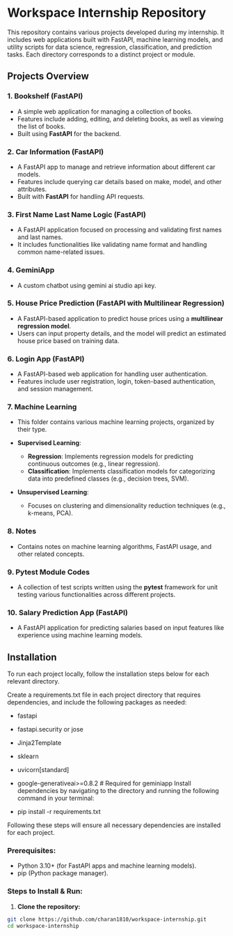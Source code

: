 # Workspace Internship Repository

This repository contains various projects developed during my internship. It includes web applications built with FastAPI, machine learning models, and utility scripts for data science, regression, classification, and prediction tasks. Each directory corresponds to a distinct project or module.



## Projects Overview

### 1. **Bookshelf (FastAPI)**
- A simple web application for managing a collection of books.
- Features include adding, editing, and deleting books, as well as viewing the list of books.
- Built using **FastAPI** for the backend.

### 2. **Car Information (FastAPI)**
- A FastAPI app to manage and retrieve information about different car models.
- Features include querying car details based on make, model, and other attributes.
- Built with **FastAPI** for handling API requests.

### 3. **First Name Last Name Logic (FastAPI)**
- A FastAPI application focused on processing and validating first names and last names.
- It includes functionalities like validating name format and handling common name-related issues.

### 4. **GeminiApp**
- A custom chatbot using gemini ai studio api key.

### 5. **House Price Prediction (FastAPI with Multilinear Regression)**
- A FastAPI-based application to predict house prices using a **multilinear regression model**.
- Users can input property details, and the model will predict an estimated house price based on training data.

### 6. **Login App (FastAPI)**
- A FastAPI-based web application for handling user authentication.
- Features include user registration, login, token-based authentication, and session management.

### 7. **Machine Learning**
- This folder contains various machine learning projects, organized by their type.

- **Supervised Learning**:
  - **Regression**: Implements regression models for predicting continuous outcomes (e.g., linear regression).
  - **Classification**: Implements classification models for categorizing data into predefined classes (e.g., decision trees, SVM).

- **Unsupervised Learning**:
  - Focuses on clustering and dimensionality reduction techniques (e.g., k-means, PCA).

### 8. **Notes**
- Contains notes on machine learning algorithms, FastAPI usage, and other related concepts.

### 9. **Pytest Module Codes**
- A collection of test scripts written using the **pytest** framework for unit testing various functionalities across different projects.

### 10. **Salary Prediction App (FastAPI)**
- A FastAPI application for predicting salaries based on input features like experience using machine learning models.

## Installation

To run each project locally, follow the installation steps below for each relevant directory.

Create a requirements.txt file in each project directory that requires dependencies, and include the following packages as needed:
- fastapi
- fastapi.security or jose
- Jinja2Template
- sklearn
- uvicorn[standard]
- google-generativeai>=0.8.2  # Required for geminiapp
Install dependencies by navigating to the directory and running the following command in your terminal:

- pip install -r requirements.txt

Following these steps will ensure all necessary dependencies are installed for each project.
### Prerequisites:
- Python 3.10+ (for FastAPI apps and machine learning models).
- pip (Python package manager).

### Steps to Install & Run:

1. **Clone the repository:**
```bash
git clone https://github.com/charan1810/workspace-internship.git
cd workspace-internship
